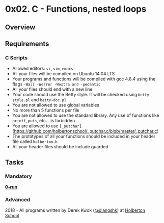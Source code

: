 # 0x02. C - Functions, nested loops

## Overview

## Requirements
### C Scripts
* Allowed editors: `vi`, `vim`, `emacs`
* All your files will be compiled on Ubuntu 14.04 LTS
* Your programs and functions will be compiled with gcc 4.8.4 using the flags `-Wall -Werror -Wextra and -pedantic`
* All your files should end with a new line
* Your code should use the Betty style. It will be checked using `betty-style.pl` and `betty-doc.pl`
* You are not allowed to use global variables
* No more than 5 functions per file
* You are not allowed to use the standard library. Any use of functions like `printf`, `puts`, etc… is forbidden
* You are allowed to use `[_putchar]`(https://github.com/holbertonschool/_putchar.c/blob/master/_putchar.c)
* The prototypes of all your functions should be included in your header file called `holberton.h`
* All your header files should be include guarded

## Tasks
### Mandatory
**[0-run](0-run)**

### Advanced

2018 - All programs written by Derek Kwok ([@dlangshk](https://twitter.com/dlangshk)) at [Holberton School](https://www.holbertonschool.com/)